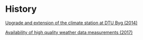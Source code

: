 # History



[Upgrade and extension of the climate station at DTU Byg (2014)](https://orbit.dtu.dk/files/133786896/DTU_Byg_SR_14_01.pdf)


[Availability of high quality weather data measurements (2017)](https://orbit.dtu.dk/files/142165992/Untitled.pdf)
